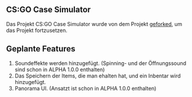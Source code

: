 ## CS:GO Case Simulator <br/>
Das Projekt CS:GO Case Simulator wurde von dem Projekt <a href="https://github.com/mberkdemir/godot-casesimulator">geforked</A>, um das Projekt fortzusetzen.
<br/>

## Geplante Features <br/>
1) Soundeffekte werden hinzugefügt. (Spinning- und der Öffnungssound sind schon in ALPHA 1.0.0 enthalten)
2) Das Speichern der Items, die man ehalten hat, und ein Inbentar wird hinzugefügt.
3) Panorama UI. (Ansatzt ist schon in ALPHA 1.0.0 enthalten)

